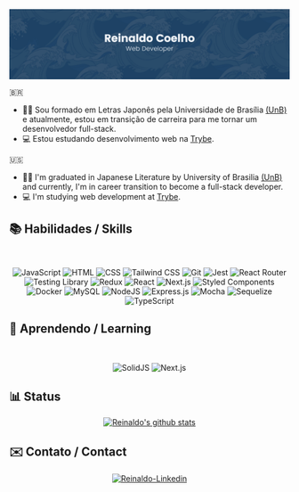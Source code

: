  <img align='center' src="./images/coelho.png" alt="Reinaldo Coelho Background"/>

🇧🇷

- 👋🏻 Sou formado em Letras Japonês pela Universidade de Brasília [(UnB)](https://www.unb.br/) e atualmente, estou em transição de carreira para me tornar um desenvolvedor full-stack.
- 💻 Estou estudando desenvolvimento web na [Trybe](https://www.betrybe.com/).

🇺🇸

- 👋🏻 I'm graduated in Japanese Literature by University of Brasilia [(UnB)](https://international.unb.br/) and currently, I'm in career transition to become a full-stack developer.
- 💻 I'm studying web development at [Trybe](https://www.betrybe.com/).

## 📚 Habilidades / Skills

<section align='center'><br>
 
 ![JavaScript](https://img.shields.io/badge/javascript-%23F7DF1E.svg?style=for-the-badge&logo=javascript&logoColor=black)
 ![HTML](https://img.shields.io/badge/html5-%23E34F26.svg?style=for-the-badge&logo=html5&logoColor=white)
 ![CSS](https://img.shields.io/badge/css3-%231572B6.svg?style=for-the-badge&logo=css3&logoColor=white)
 ![Tailwind CSS](https://img.shields.io/badge/tailwindcss-%2338B2AC.svg?style=for-the-badge&logo=tailwind-css&logoColor=white)
 ![Git](https://img.shields.io/badge/git-%23F05033.svg?style=for-the-badge&logo=git&logoColor=white)
 ![Jest](https://img.shields.io/badge/-jest-%23C21325?style=for-the-badge&logo=jest&logoColor=white)
 ![React Router](https://img.shields.io/badge/React_Router-CA4245?style=for-the-badge&logo=react-router&logoColor=white)
 ![Testing Library](https://img.shields.io/badge/-TestingLibrary-%23E33332?style=for-the-badge&logo=testing-library&logoColor=white)
 ![Redux](https://img.shields.io/badge/redux-%23593d88.svg?style=for-the-badge&logo=redux&logoColor=white)
 ![React](https://img.shields.io/badge/react-%2320232a.svg?style=for-the-badge&logo=react&logoColor=%2361DAFB)
 ![Next.js](https://img.shields.io/badge/Next-black?style=for-the-badge&logo=next.js&logoColor=white)
 ![Styled Components](https://img.shields.io/badge/styled--components-DB7093?style=for-the-badge&logo=styled-components&logoColor=white)
 ![Docker](https://img.shields.io/badge/docker-%230db7ed.svg?style=for-the-badge&logo=docker&logoColor=white)
 ![MySQL](https://img.shields.io/badge/mysql-%2300f.svg?style=for-the-badge&logo=mysql&logoColor=white)
 ![NodeJS](https://img.shields.io/badge/node.js-6DA55F?style=for-the-badge&logo=node.js&logoColor=white)
 ![Express.js](https://img.shields.io/badge/express.js-%23404d59.svg?style=for-the-badge&logo=express&logoColor=%2361DAFB)
 ![Mocha](https://img.shields.io/badge/-mocha-%238D6748?style=for-the-badge&logo=mocha&logoColor=white)
 ![Sequelize](https://img.shields.io/badge/Sequelize-52B0E7?style=for-the-badge&logo=Sequelize&logoColor=white)
 ![TypeScript](https://img.shields.io/badge/typescript-%23007ACC.svg?style=for-the-badge&logo=typescript&logoColor=white)

 </section>

## 🌱 Aprendendo / Learning

<section align='center'><br>
 
 ![SolidJS](https://img.shields.io/badge/SolidJS-2c4f7c?style=for-the-badge&logo=solid&logoColor=c8c9cb)
 ![Next.js](https://img.shields.io/badge/Next-black?style=for-the-badge&logo=next.js&logoColor=white)
 
</section>

## 📊 Status

<section align='center'>
<a href="https://github.com/coelhoreinaldo"><img src="https://github-readme-streak-stats.herokuapp.com/?user=coelhoreinaldo&theme=tokyonight&hide_border=true)" alt="Reinaldo's github stats" /></a>
</section>
    
 ## ✉️ Contato / Contact

<section align='center'>
<a href='https://www.linkedin.com/in/coelhoreinaldo/' target='_blank' ><img align='center' alt='Reinaldo-Linkedin' src='https://img.shields.io/badge/LinkedIn-0077B5?style=for-the-badge&logo=linkedin&logoColor=white'/></a>
</section>
